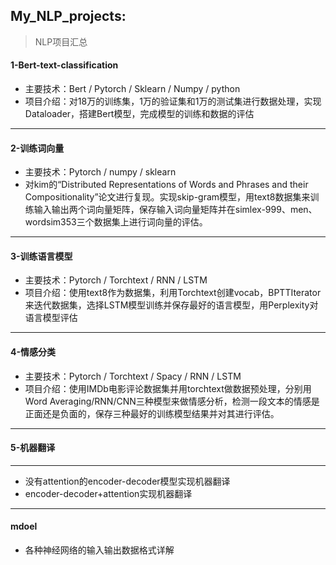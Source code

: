 ## My_NLP_projects: 
> NLP项目汇总



#### 1-Bert-text-classification
- 主要技术：Bert / Pytorch / Sklearn / Numpy / python
- 项目介绍：对18万的训练集，1万的验证集和1万的测试集进行数据处理，实现Dataloader，搭建Bert模型，完成模型的训练和数据的评估
------



#### 2-训练词向量
- 主要技术：Pytorch / numpy / sklearn
- 对kim的“Distributed Representations of Words and Phrases and their Compositionality”论文进行复现。实现skip-gram模型，用text8数据集来训练输入输出两个词向量矩阵，保存输入词向量矩阵并在simlex-999、men、wordsim353三个数据集上进行词向量的评估。
-------



#### 3-训练语言模型
- 主要技术：Pytorch / Torchtext / RNN / LSTM  
- 项目介绍：使用text8作为数据集，利用Torchtext创建vocab，BPTTIterator来迭代数据集，选择LSTM模型训练并保存最好的语言模型，用Perplexity对语言模型评估
---------



#### 4-情感分类 
- 主要技术：Pytorch / Torchtext / Spacy / RNN / LSTM
- 项目介绍：使用IMDb电影评论数据集并用torchtext做数据预处理，分别用Word Averaging/RNN/CNN三种模型来做情感分析，检测一段文本的情感是正面还是负面的，保存三种最好的训练模型结果并对其进行评估。
---------



#### 5-机器翻译

---------

- 没有attention的encoder-decoder模型实现机器翻译
- encoder-decoder+attention实现机器翻译

------



#### mdoel

- 各种神经网络的输入输出数据格式详解
